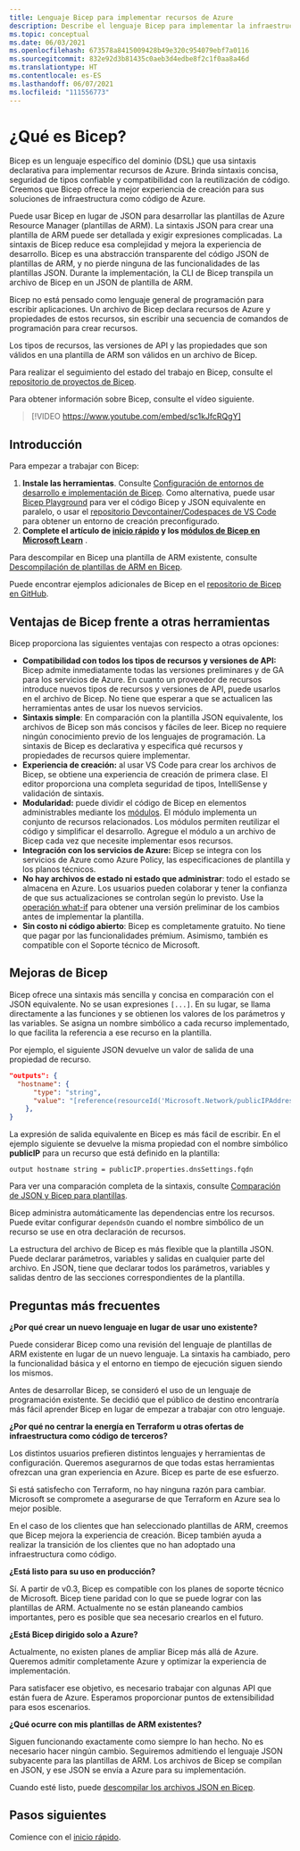 ```yaml
---
title: Lenguaje Bicep para implementar recursos de Azure
description: Describe el lenguaje Bicep para implementar la infraestructura en Azure. Ofrece una experiencia de creación mejorada sobre el uso de JSON para desarrollar plantillas.
ms.topic: conceptual
ms.date: 06/03/2021
ms.openlocfilehash: 673578a8415009428b49e320c954079ebf7a0116
ms.sourcegitcommit: 832e92d3b81435c0aeb3d4edbe8f2c1f0aa8a46d
ms.translationtype: HT
ms.contentlocale: es-ES
ms.lasthandoff: 06/07/2021
ms.locfileid: "111556773"
---
```

# <a name="what-is-bicep"></a>¿Qué es Bicep?

Bicep es un lenguaje específico del dominio (DSL) que usa sintaxis declarativa para implementar recursos de Azure. Brinda sintaxis concisa, seguridad de tipos confiable y compatibilidad con la reutilización de código. Creemos que Bicep ofrece la mejor experiencia de creación para sus soluciones de infraestructura como código de Azure.

Puede usar Bicep en lugar de JSON para desarrollar las plantillas de Azure Resource Manager (plantillas de ARM). La sintaxis JSON para crear una plantilla de ARM puede ser detallada y exigir expresiones complicadas. La sintaxis de Bicep reduce esa complejidad y mejora la experiencia de desarrollo. Bicep es una abstracción transparente del código JSON de plantillas de ARM, y no pierde ninguna de las funcionalidades de las plantillas JSON. Durante la implementación, la CLI de Bicep transpila un archivo de Bicep en un JSON de plantilla de ARM.

Bicep no está pensado como lenguaje general de programación para escribir aplicaciones. Un archivo de Bicep declara recursos de Azure y propiedades de estos recursos, sin escribir una secuencia de comandos de programación para crear recursos.

Los tipos de recursos, las versiones de API y las propiedades que son válidos en una plantilla de ARM son válidos en un archivo de Bicep.

Para realizar el seguimiento del estado del trabajo en Bicep, consulte el [repositorio de proyectos de Bicep](https://github.com/Azure/bicep).

Para obtener información sobre Bicep, consulte el vídeo siguiente.

> [!VIDEO https://www.youtube.com/embed/sc1kJfcRQgY]

## <a name="get-started"></a>Introducción

Para empezar a trabajar con Bicep:

1. **Instale las herramientas**. Consulte [Configuración de entornos de desarrollo e implementación de Bicep](./install.md). Como alternativa, puede usar [Bicep Playground](./decompile.md#side-by-side-view) para ver el código Bicep y JSON equivalente en paralelo, o usar el [repositorio Devcontainer/Codespaces de VS Code](https://github.com/Azure/vscode-remote-try-bicep) para obtener un entorno de creación preconfigurado.
2. **Complete el artículo de [inicio rápido](./quickstart-create-bicep-use-visual-studio-code.md) y los [módulos de Bicep en Microsoft Learn](./learn-bicep.md)** .

Para descompilar en Bicep una plantilla de ARM existente, consulte [Descompilación de plantillas de ARM en Bicep](./decompile.md).

Puede encontrar ejemplos adicionales de Bicep en el [repositorio de Bicep en GitHub](https://github.com/Azure/bicep/tree/main/docs/examples).

## <a name="benefits-of-bicep-versus-other-tools"></a>Ventajas de Bicep frente a otras herramientas

Bicep proporciona las siguientes ventajas con respecto a otras opciones:

- **Compatibilidad con todos los tipos de recursos y versiones de API:** Bicep admite inmediatamente todas las versiones preliminares y de GA para los servicios de Azure. En cuanto un proveedor de recursos introduce nuevos tipos de recursos y versiones de API, puede usarlos en el archivo de Bicep. No tiene que esperar a que se actualicen las herramientas antes de usar los nuevos servicios.
- **Sintaxis simple**: En comparación con la plantilla JSON equivalente, los archivos de Bicep son más concisos y fáciles de leer. Bicep no requiere ningún conocimiento previo de los lenguajes de programación. La sintaxis de Bicep es declarativa y especifica qué recursos y propiedades de recursos quiere implementar.
- **Experiencia de creación:** al usar VS Code para crear los archivos de Bicep, se obtiene una experiencia de creación de primera clase. El editor proporciona una completa seguridad de tipos, IntelliSense y validación de sintaxis.
- **Modularidad:** puede dividir el código de Bicep en elementos administrables mediante los [módulos](./modules.md). El módulo implementa un conjunto de recursos relacionados. Los módulos permiten reutilizar el código y simplificar el desarrollo. Agregue el módulo a un archivo de Bicep cada vez que necesite implementar esos recursos.
- **Integración con los servicios de Azure:** Bicep se integra con los servicios de Azure como Azure Policy, las especificaciones de plantilla y los planos técnicos.
- **No hay archivos de estado ni estado que administrar**: todo el estado se almacena en Azure. Los usuarios pueden colaborar y tener la confianza de que sus actualizaciones se controlan según lo previsto. Use la [operación what-if](./deploy-what-if.md) para obtener una versión preliminar de los cambios antes de implementar la plantilla.
- **Sin costo ni código abierto**: Bicep es completamente gratuito. No tiene que pagar por las funcionalidades prémium. Asimismo, también es compatible con el Soporte técnico de Microsoft.

## <a name="bicep-improvements"></a>Mejoras de Bicep

Bicep ofrece una sintaxis más sencilla y concisa en comparación con el JSON equivalente. No se usan expresiones `[...]`. En su lugar, se llama directamente a las funciones y se obtienen los valores de los parámetros y las variables. Se asigna un nombre simbólico a cada recurso implementado, lo que facilita la referencia a ese recurso en la plantilla.

Por ejemplo, el siguiente JSON devuelve un valor de salida de una propiedad de recurso.

```json
"outputs": {
  "hostname": {
      "type": "string",
      "value": "[reference(resourceId('Microsoft.Network/publicIPAddresses', variables('publicIPAddressName'))).dnsSettings.fqdn]"
    },
}
```

La expresión de salida equivalente en Bicep es más fácil de escribir. En el ejemplo siguiente se devuelve la misma propiedad con el nombre simbólico **publicIP** para un recurso que está definido en la plantilla:

```bicep
output hostname string = publicIP.properties.dnsSettings.fqdn
```

Para ver una comparación completa de la sintaxis, consulte [Comparación de JSON y Bicep para plantillas](compare-template-syntax.md).

Bicep administra automáticamente las dependencias entre los recursos. Puede evitar configurar `dependsOn` cuando el nombre simbólico de un recurso se use en otra declaración de recursos.

La estructura del archivo de Bicep es más flexible que la plantilla JSON. Puede declarar parámetros, variables y salidas en cualquier parte del archivo. En JSON, tiene que declarar todos los parámetros, variables y salidas dentro de las secciones correspondientes de la plantilla.

## <a name="faq"></a>Preguntas más frecuentes

**¿Por qué crear un nuevo lenguaje en lugar de usar uno existente?**

Puede considerar Bicep como una revisión del lenguaje de plantillas de ARM existente en lugar de un nuevo lenguaje. La sintaxis ha cambiado, pero la funcionalidad básica y el entorno en tiempo de ejecución siguen siendo los mismos.

Antes de desarrollar Bicep, se consideró el uso de un lenguaje de programación existente. Se decidió que el público de destino encontraría más fácil aprender Bicep en lugar de empezar a trabajar con otro lenguaje.

**¿Por qué no centrar la energía en Terraform u otras ofertas de infraestructura como código de terceros?**

Los distintos usuarios prefieren distintos lenguajes y herramientas de configuración. Queremos asegurarnos de que todas estas herramientas ofrezcan una gran experiencia en Azure. Bicep es parte de ese esfuerzo.

Si está satisfecho con Terraform, no hay ninguna razón para cambiar. Microsoft se compromete a asegurarse de que Terraform en Azure sea lo mejor posible.

En el caso de los clientes que han seleccionado plantillas de ARM, creemos que Bicep mejora la experiencia de creación. Bicep también ayuda a realizar la transición de los clientes que no han adoptado una infraestructura como código.

**¿Está listo para su uso en producción?**

Sí. A partir de v0.3, Bicep es compatible con los planes de soporte técnico de Microsoft. Bicep tiene paridad con lo que se puede lograr con las plantillas de ARM. Actualmente no se están planeando cambios importantes, pero es posible que sea necesario crearlos en el futuro.

**¿Está Bicep dirigido solo a Azure?**

Actualmente, no existen planes de ampliar Bicep más allá de Azure. Queremos admitir completamente Azure y optimizar la experiencia de implementación.

Para satisfacer ese objetivo, es necesario trabajar con algunas API que están fuera de Azure. Esperamos proporcionar puntos de extensibilidad para esos escenarios.

**¿Qué ocurre con mis plantillas de ARM existentes?**

Siguen funcionando exactamente como siempre lo han hecho. No es necesario hacer ningún cambio. Seguiremos admitiendo el lenguaje JSON subyacente para las plantillas de ARM. Los archivos de Bicep se compilan en JSON, y ese JSON se envía a Azure para su implementación.

Cuando esté listo, puede [descompilar los archivos JSON en Bicep](./decompile.md).

## <a name="next-steps"></a>Pasos siguientes

Comience con el [inicio rápido](./quickstart-create-bicep-use-visual-studio-code.md).
